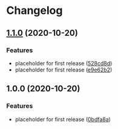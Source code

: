 # Changelog

## [1.1.0](https://www.github.com/yashanand1910/standard-release-notes/compare/v1.0.0...v1.1.0) (2020-10-20)


### Features

* placeholder for first release ([528cd8d](https://www.github.com/yashanand1910/standard-release-notes/commit/528cd8da2fbe36405fbb5f7fcfe5225f06d88cdc))
* placeholder for first release ([e9e62b2](https://www.github.com/yashanand1910/standard-release-notes/commit/e9e62b226052bb33e69f5bf13a30d2fbc45f0165))

## 1.0.0 (2020-10-20)


### Features

* placeholder for first release ([0bdfa8a](https://www.github.com/yashanand1910/standard-release-notes/commit/0bdfa8a7cdefbd8b444f20a72a2effe6f76e0103))
